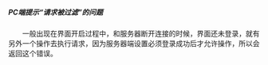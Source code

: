 ##### PC端提示“请求被过滤”的问题


&emsp;&emsp;一般出现在界面开启过程中，和服务器断开连接的时候，界面还未登录，就有另外一个操作去执行请求，因为服务器端设置必须登录成功后才允许操作，所以会返回这个错误。